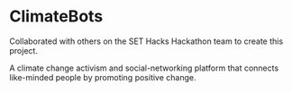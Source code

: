# ClimateBots
Collaborated with others on the SET Hacks Hackathon team to create this project. 

A climate change activism and social-networking platform that connects like-minded people by promoting positive change.

